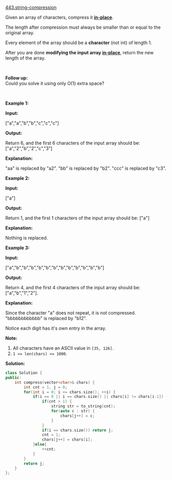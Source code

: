 [443.string-compression](https://leetcode.com/problems/string-compression/)  

Given an array of characters, compress it [**in-place**](https://en.wikipedia.org/wiki/In-place_algorithm).

The length after compression must always be smaller than or equal to the original array.

Every element of the array should be a **character** (not int) of length 1.

After you are done **modifying the input array [in-place](https://en.wikipedia.org/wiki/In-place_algorithm)**, return the new length of the array.

 

**Follow up:**  
Could you solve it using only O(1) extra space?

 

**Example 1:**

  
**Input:**
  
\["a","a","b","b","c","c","c"\]
  

  
**Output:**
  
Return 6, and the first 6 characters of the input array should be: \["a","2","b","2","c","3"\]
  

  
**Explanation:**
  
"aa" is replaced by "a2". "bb" is replaced by "b2". "ccc" is replaced by "c3".
  

**Example 2:**

  
**Input:**
  
\["a"\]
  

  
**Output:**
  
Return 1, and the first 1 characters of the input array should be: \["a"\]
  

  
**Explanation:**
  
Nothing is replaced.
  

**Example 3:**

  
**Input:**
  
\["a","b","b","b","b","b","b","b","b","b","b","b","b"\]
  

  
**Output:**
  
Return 4, and the first 4 characters of the input array should be: \["a","b","1","2"\].
  

  
**Explanation:**
  
Since the character "a" does not repeat, it is not compressed. "bbbbbbbbbbbb" is replaced by "b12".
  
Notice each digit has it's own entry in the array.
  

**Note:**

1.  All characters have an ASCII value in `[35, 126]`.
2.  `1 <= len(chars) <= 1000`.  



**Solution:**  

```cpp
class Solution {
public:
    int compress(vector<char>& chars) {
        int cnt = 1, j = 0;
        for(int i = 0; i <= chars.size(); ++i) {
            if(i == 0 || i == chars.size() || chars[i] != chars[i-1]) {
                if(cnt > 1) {
                    string str = to_string(cnt);
                    for(auto c : str) {
                        chars[j++] = c;
                    }
                }
                if(i == chars.size()) return j;
                cnt = 1;
                chars[j++] = chars[i];
            }else{
                ++cnt;
            }
        }
        return j;
    }
};
```
      